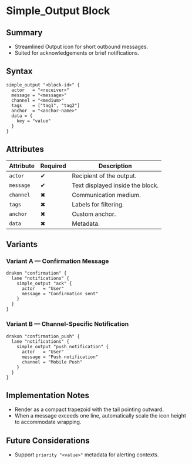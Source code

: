 # Simple_Output Block

## Summary

- Streamlined Output icon for short outbound messages.
- Suited for acknowledgements or brief notifications.

## Syntax

```hcl
simple_output "<block-id>" {
  actor   = "<receiver>"
  message = "<message>"
  channel = "<medium>"
  tags    = ["tag1", "tag2"]
  anchor  = "<anchor-name>"
  data = {
    key = "value"
  }
}
```

## Attributes

| Attribute | Required | Description |
|-----------|----------|-------------|
| `actor` | ✔ | Recipient of the output. |
| `message` | ✔ | Text displayed inside the block. |
| `channel` | ✖ | Communication medium. |
| `tags` | ✖ | Labels for filtering. |
| `anchor` | ✖ | Custom anchor. |
| `data` | ✖ | Metadata. |

## Variants

### Variant A — Confirmation Message

```hcl
drakon "confirmation" {
  lane "notifications" {
    simple_output "ack" {
      actor   = "User"
      message = "Confirmation sent"
    }
  }
}
```

### Variant B — Channel-Specific Notification

```hcl
drakon "confirmation_push" {
  lane "notifications" {
    simple_output "push_notification" {
      actor   = "User"
      message = "Push notification"
      channel = "Mobile Push"
    }
  }
}
```

## Implementation Notes

- Render as a compact trapezoid with the tail pointing outward.
- When a message exceeds one line, automatically scale the icon height to accommodate wrapping.

## Future Considerations

- Support `priority "<value>"` metadata for alerting contexts.
